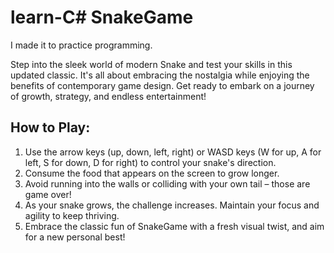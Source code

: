 # learn-C# SnakeGame

I made it to practice programming.

Step into the sleek world of modern Snake and test your skills in this updated classic. It's all about embracing the nostalgia while enjoying the benefits of contemporary game design. Get ready to embark on a journey of growth, strategy, and endless entertainment!

## How to Play:

1. Use the arrow keys (up, down, left, right) or WASD keys (W for up, A for left, S for down, D for right) to control your snake's direction.
2. Consume the food that appears on the screen to grow longer.
3. Avoid running into the walls or colliding with your own tail – those are game over!
4. As your snake grows, the challenge increases. Maintain your focus and agility to keep thriving.
5. Embrace the classic fun of SnakeGame with a fresh visual twist, and aim for a new personal best!
